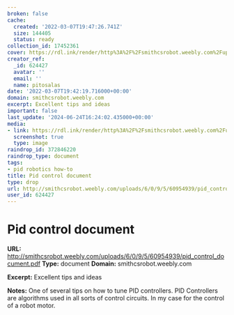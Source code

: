 ```yaml
---
broken: false
cache:
  created: '2022-03-07T19:47:26.741Z'
  size: 144405
  status: ready
collection_id: 17452361
cover: https://rdl.ink/render/http%3A%2F%2Fsmithcsrobot.weebly.com%2Fuploads%2F6%2F0%2F9%2F5%2F60954939%2Fpid_control_document.pdf
creator_ref:
  _id: 624427
  avatar: ''
  email: ''
  name: pitosalas
date: '2022-03-07T19:42:19.716000+00:00'
domain: smithcsrobot.weebly.com
excerpt: Excellent tips and ideas
important: false
last_update: '2024-06-24T16:24:02.435000+00:00'
media:
- link: https://rdl.ink/render/http%3A%2F%2Fsmithcsrobot.weebly.com%2Fuploads%2F6%2F0%2F9%2F5%2F60954939%2Fpid_control_document.pdf
  screenshot: true
  type: image
raindrop_id: 372846220
raindrop_type: document
tags:
- pid robotics how-to
title: Pid control document
type: drop
url: http://smithcsrobot.weebly.com/uploads/6/0/9/5/60954939/pid_control_document.pdf
user_id: 624427
---
```


# Pid control document

**URL:** http://smithcsrobot.weebly.com/uploads/6/0/9/5/60954939/pid_control_document.pdf
**Type:** document
**Domain:** smithcsrobot.weebly.com

**Excerpt:** Excellent tips and ideas

**Notes:**
One of several tips on how to tune PID controllers. PID Controllers are algorithms used in all sorts of control circuits. In my case for the control of a robot motor.
